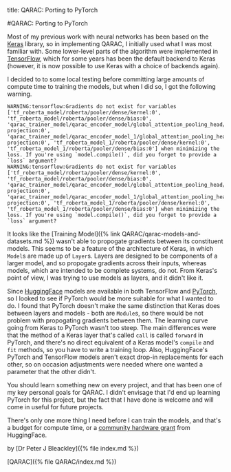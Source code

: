 title: QARAC: Porting to PyTorch

#QARAC: Porting to PyTorch

Most of my previous work with neural networks has been based on the [Keras](https://keras.io) library, so in implementing QARAC, I initially used what I was most familiar with. Some lower-level parts of the algorithm were implemented in [TensorFlow](https://tensorflow.org), which for some years has been the default backend to Keras (however, it is now possible to use Keras with a choice of backends again). 

I decided to to some local testing before committing large amounts of compute time to training the models, but when I did so, I got the following warning.

```
WARNING:tensorflow:Gradients do not exist for variables ['tf_roberta_model/roberta/pooler/dense/kernel:0', 'tf_roberta_model/roberta/pooler/dense/bias:0', 'qarac_trainer_model/qarac_encoder_model/global_attention_pooling_head/local projection:0', 'qarac_trainer_model/qarac_encoder_model_1/global_attention_pooling_head_1/local projection:0', 'tf_roberta_model_1/roberta/pooler/dense/kernel:0', 'tf_roberta_model_1/roberta/pooler/dense/bias:0'] when minimizing the loss. If you're using `model.compile()`, did you forget to provide a `loss` argument?
WARNING:tensorflow:Gradients do not exist for variables ['tf_roberta_model/roberta/pooler/dense/kernel:0', 'tf_roberta_model/roberta/pooler/dense/bias:0', 'qarac_trainer_model/qarac_encoder_model/global_attention_pooling_head/local projection:0', 'qarac_trainer_model/qarac_encoder_model_1/global_attention_pooling_head_1/local projection:0', 'tf_roberta_model_1/roberta/pooler/dense/kernel:0', 'tf_roberta_model_1/roberta/pooler/dense/bias:0'] when minimizing the loss. If you're using `model.compile()`, did you forget to provide a `loss` argument?
```

It looks like the [Training Model]({% link QARAC/qarac-models-and-datasets.md %}) wasn't able to propogate gradients between its constituent models. This seems to be a feature of the architecture of Keras, in which `Model`s are made up of `Layer`s. Layers are designed to be components of a larger model, and so propogate gradients across their inputs, whereas models, which are intended to be complete systems, do not. From Keras's point of view, I was trying to use models as layers, and it didn't like it.

Since [HuggingFace](https://huggingface.co) models are available in both TensorFlow and [PyTorch](https://pytorch.org), so I looked to see if PyTorch would be more suitable for what I wanted to do. I found that PyTorch doesn't make the same distinction that Keras does between layers and models - both are `Module`s, so there would be not problem with propogating gradients between them. The learning curve going from Keras to PyTorch wasn't too steep. The main differences were that the method of a Keras layer that's called `call` is called `forward` in PyTorch, and there's no direct equivalent of a Keras model's `compile` and `fit` methods, so you have to write a training loop. Also, HuggingFace's PyTorch and TensorFlow models aren't exact drop-in replacements for each other, so on occasion adjustments were needed where one wanted a parameter that the other didn't. 

You should learn something new on every project, and that has been one of my key personal goals for QARAC. I didn't envisage that I'd end up learning PyTorch for this project, but the fact that I have done is welcome and will come in useful for future projects. 

There's only one more thing I need before I can train the models, and that's a budget for compute time, or a [community hardware grant](https://huggingface.co/docs/hub/spaces-gpus#community-gpu-grants) from HuggingFace.

by [Dr Peter J Bleackley]({% file index.md %})

[QARAC]({% file QARAC/index.md %})
